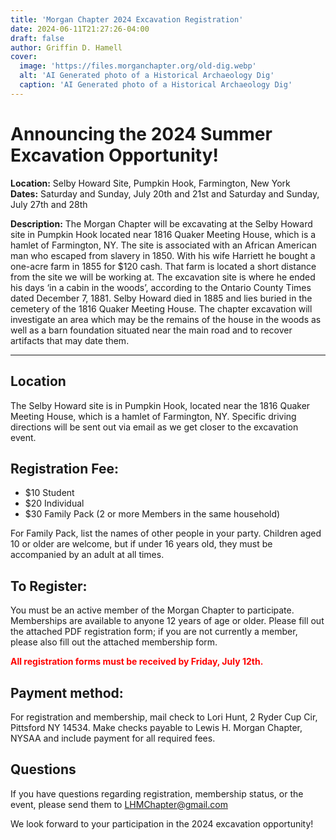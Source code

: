 ```yaml
---
title: 'Morgan Chapter 2024 Excavation Registration'
date: 2024-06-11T21:27:26-04:00
draft: false
author: Griffin D. Hamell
cover:
  image: 'https://files.morganchapter.org/old-dig.webp'
  alt: 'AI Generated photo of a Historical Archaeology Dig'
  caption: 'AI Generated photo of a Historical Archaeology Dig'
---
```


# Announcing the 2024 Summer Excavation Opportunity!
 
**Location:** Selby Howard Site, Pumpkin Hook, Farmington, New York  
**Dates:** Saturday and Sunday, July 20th and 21st and Saturday and Sunday, July 27th and 28th 
 
**Description:** The Morgan Chapter will be excavating at the Selby Howard site in Pumpkin Hook located near 1816 Quaker Meeting House, which is a hamlet of Farmington, NY. The site is associated with an African American man who escaped from slavery in 1850. With his wife Harriett he bought a one-acre farm in 1855 for $120 cash. That farm is located a short distance from the site we will be working at. The excavation site is where he ended his days ‘in a cabin in the woods’, according to the Ontario County Times dated December 7, 1881. Selby Howard died in 1885 and lies buried in the cemetery of the 1816 Quaker Meeting House. The chapter excavation will investigate an area which may be the remains of the house in the woods as well as a barn foundation situated near the main road and to recover artifacts that may date them.

---

## Location  
The Selby Howard site is in Pumpkin Hook, located near the 1816 Quaker Meeting House, which is a hamlet of Farmington, NY.  Specific driving directions will be sent out via email as we get closer to the excavation event.
 
## Registration Fee:
- $10 Student
- $20 Individual
- $30 Family Pack (2 or more Members in the same household)
 
For Family Pack, list the names of other people in your party. Children aged 10 or older are welcome, but if under 16 years old, they must be accompanied by an adult at all times.  
 
## To Register:
You must be an active member of the Morgan Chapter to participate.  Memberships are available to anyone 12 years of age or older.  Please fill out the attached PDF registration form; if you are not currently a member, please also fill out the attached membership form. 
 
<span style="color:red">**All registration forms must be received by Friday, July 12th.**</span>
 
## Payment method:  
For registration and membership, mail check to Lori Hunt, 2 Ryder Cup Cir, Pittsford NY 14534. Make checks payable to Lewis H. Morgan Chapter, NYSAA and include payment for all required fees.

## Questions  
If you have questions regarding registration, membership status, or the event, please send them to LHMChapter@gmail.com
 
We look forward to your participation in the 2024 excavation opportunity!